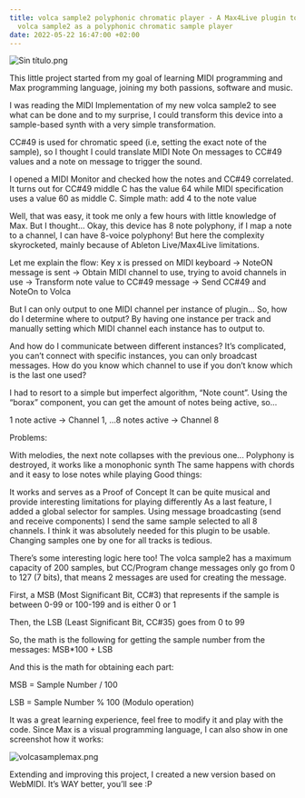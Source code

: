 ```yaml
---
title: volca sample2 polyphonic chromatic player - A Max4Live plugin to use a KORG
  volca sample2 as a polyphonic chromatic sample player
date: 2022-05-22 16:47:00 +02:00
---
```


![Sin título.png](https://feranern.sirv.com/Images/Sin%20t%C3%ADtulo.png)

This little project started from my goal of learning MIDI programming and Max programming language, joining my both passions, software and music.

I was reading the MIDI Implementation of my new volca sample2 to see what can be done and to my surprise, I could transform this device into a sample-based synth with a very simple transformation.

CC#49 is used for chromatic speed (i.e, setting the exact note of the sample), so I thought I could translate MIDI Note On messages to CC#49 values and a note on message to trigger the sound.

I opened a MIDI Monitor and checked how the notes and CC#49 correlated. It turns out for CC#49 middle C has the value 64 while MIDI specification uses a value 60 as middle C. Simple math: add 4 to the note value

Well, that was easy, it took me only a few hours with little knowledge of Max. But I thought... Okay, this device has 8 note polyphony, if I map a note to a channel, I can have 8-voice polyphony! But here the complexity skyrocketed, mainly because of Ableton Live/Max4Live limitations.

Let me explain the flow: Key x is pressed on MIDI keyboard → NoteON message is sent → Obtain MIDI channel to use, trying to avoid channels in use → Transform note value to CC#49 message → Send CC#49 and NoteOn to Volca

But I can only output to one MIDI channel per instance of plugin... So, how do I determine where to output? By having one instance per track and manually setting which MIDI channel each instance has to output to.

And how do I communicate between different instances? It’s complicated, you can’t connect with specific instances, you can only broadcast messages. How do you know which channel to use if you don’t know which is the last one used?

I had to resort to a simple but imperfect algorithm, “Note count”. Using the “borax” component, you can get the amount of notes being active, so...

1 note active → Channel 1, ...8 notes active → Channel 8

Problems:

With melodies, the next note collapses with the previous one... Polyphony is destroyed, it works like a monophonic synth
The same happens with chords and it easy to lose notes while playing
Good things:

It works and serves as a Proof of Concept
It can be quite musical and provide interesting limitations for playing differently
As a last feature, I added a global selector for samples. Using message broadcasting (send and receive components) I send the same sample selected to all 8 channels. I think it was absolutely needed for this plugin to be usable. Changing samples one by one for all tracks is tedious.

There’s some interesting logic here too! The volca sample2 has a maximum capacity of 200 samples, but CC/Program change messages only go from 0 to 127 (7 bits), that means 2 messages are used for creating the message.

First, a MSB (Most Significant Bit, CC#3) that represents if the sample is between 0-99 or 100-199 and is either 0 or 1

Then, the LSB (Least Significant Bit, CC#35) goes from 0 to 99

So, the math is the following for getting the sample number from the messages: MSB*100 + LSB

And this is the math for obtaining each part:

MSB = Sample Number / 100

LSB = Sample Number % 100 (Modulo operation)

It was a great learning experience, feel free to modify it and play with the code. Since Max is a visual programming language, I can also show in one screenshot how it works:

![volcasamplemax.png](https://feranern.sirv.com/Images/volcasamplemax.png)


Extending and improving this project, I created a new version based on WebMIDI. It’s WAY better, you’ll see :P